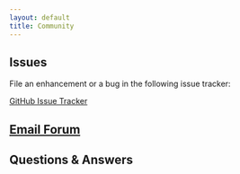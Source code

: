 ```yaml
---
layout: default
title: Community
---
```


## Issues

File an enhancement or a bug in the following issue tracker:

[GitHub Issue Tracker](https://github.com/souffle-lang/souffle/issues)

## [Email Forum](https://groups.google.com/forum/#!forum/souffle-talk) 

## Questions & Answers

<iframe id="forum_embed"
 src="javascript:void(0)"
 scrolling="no"
 frameborder="0"
 width="900"
 height="700">
</iframe>

<script type="text/javascript">
 document.getElementById("forum_embed").src =
  "https://groups.google.com/forum/embed/?place=forum/souffle" +
  "&showsearch=true&showpopout=true&parenturl=" +
  encodeURIComponent(window.location.href);
</script>
